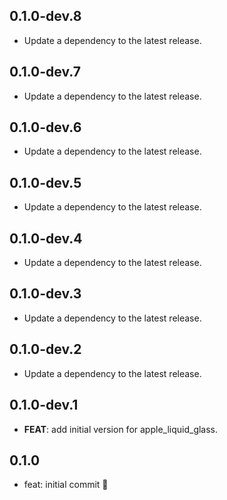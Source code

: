 ## 0.1.0-dev.8

 - Update a dependency to the latest release.

## 0.1.0-dev.7

 - Update a dependency to the latest release.

## 0.1.0-dev.6

 - Update a dependency to the latest release.

## 0.1.0-dev.5

 - Update a dependency to the latest release.

## 0.1.0-dev.4

 - Update a dependency to the latest release.

## 0.1.0-dev.3

 - Update a dependency to the latest release.

## 0.1.0-dev.2

 - Update a dependency to the latest release.

## 0.1.0-dev.1

 - **FEAT**: add initial version for apple_liquid_glass.

## 0.1.0

- feat: initial commit 🎉
